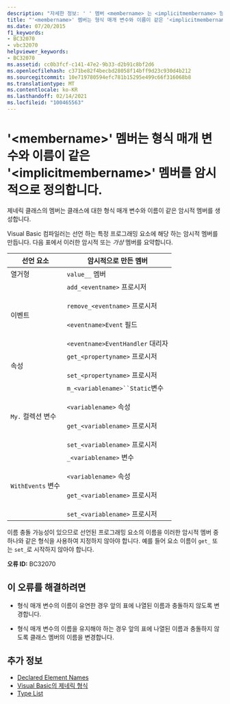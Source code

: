 ```yaml
---
description: "자세한 정보: ' ' 멤버 <membername> 는 <implicitmembername> 형식 매개 변수와 이름이 같은 ' ' 멤버를 암시적으로 정의 합니다."
title: "'<membername>' 멤버는 형식 매개 변수와 이름이 같은 '<implicitmembername>' 멤버를 암시적으로 정의합니다."
ms.date: 07/20/2015
f1_keywords:
- BC32070
- vbc32070
helpviewer_keywords:
- BC32070
ms.assetid: cc0b3fcf-c141-47e2-9b33-d2b91c8bf2d6
ms.openlocfilehash: c371be82f4becbd28058f14bff9d23c930d4b212
ms.sourcegitcommit: 10e719780594efc781b15295e499c66f316068b8
ms.translationtype: MT
ms.contentlocale: ko-KR
ms.lasthandoff: 02/14/2021
ms.locfileid: "100465563"
---
```

# <a name="member-membername-implicitly-defines-a-member-implicitmembername-which-has-the-same-name-as-a-type-parameter"></a>'\<membername>' 멤버는 형식 매개 변수와 이름이 같은 '\<implicitmembername>' 멤버를 암시적으로 정의합니다.

제네릭 클래스의 멤버는 클래스에 대한 형식 매개 변수와 이름이 같은 암시적 멤버를 생성합니다.  
  
 Visual Basic 컴파일러는 선언 하는 특정 프로그래밍 요소에 해당 하는 암시적 멤버를 만듭니다. 다음 표에서 이러한 암시적 또는 *가상* 멤버를 요약합니다.  
  
|선언 요소|암시적으로 만든 멤버|  
|----------------------|--------------------------------|  
|열거형|`value__` 멤버|  
|이벤트|`add_<eventname>` 프로시저<br /><br /> `remove_<eventname>` 프로시저<br /><br /> `<eventname>Event` 필드<br /><br /> `<eventname>EventHandler` 대리자|  
|속성|`get_<propertyname>` 프로시저<br /><br /> `set_<propertyname>` 프로시저|  
|`My.` 컬렉션 변수|`m_<variablename>``Static`변수<br /><br /> `<variablename>` 속성<br /><br /> `get_<variablename>` 프로시저<br /><br /> `set_<variablename>` 프로시저|  
|`WithEvents` 변수|`_<variablename>` 변수<br /><br /> `<variablename>` 속성<br /><br /> `get_<variablename>` 프로시저<br /><br /> `set_<variablename>` 프로시저|  
  
 이름 충돌 가능성이 있으므로 선언된 프로그래밍 요소의 이름을 이러한 암시적 멤버 중 하나와 같은 형식을 사용하여 지정하지 않아야 합니다. 예를 들어 요소 이름이 `get_` 또는 `set_`로 시작하지 않아야 합니다.  
  
 **오류 ID:** BC32070  
  
## <a name="to-correct-this-error"></a>이 오류를 해결하려면  
  
- 형식 매개 변수의 이름이 유연한 경우 앞의 표에 나열된 이름과 충돌하지 않도록 변경합니다.  
  
- 형식 매개 변수의 이름을 유지해야 하는 경우 앞의 표에 나열된 이름과 충돌하지 않도록 클래스 멤버의 이름을 변경합니다.  
  
## <a name="see-also"></a>추가 정보

- [Declared Element Names](../programming-guide/language-features/declared-elements/declared-element-names.md)
- [Visual Basic의 제네릭 형식](../programming-guide/language-features/data-types/generic-types.md)
- [Type List](../language-reference/statements/type-list.md)
